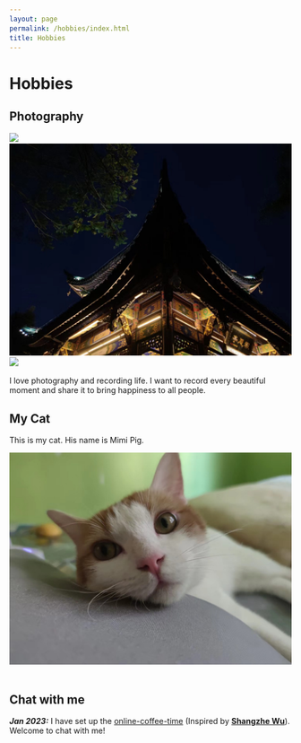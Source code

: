 ```yaml
---
layout: page
permalink: /hobbies/index.html
title: Hobbies
---
```


# Hobbies


## Photography

<div class="third">
<img src="blogs/20061676272696_.pic_hd.jpg">
<img src="blogs/20071676272727_.pic.jpg">
<img src="blogs/20081676272768_.pic_hd.jpg">
</div>

I love photography and recording life. I want to record every beautiful moment and share it to bring happiness to all people.

## My Cat

This is my cat. His name is Mimi Pig.

<div>
<img src="blogs/20091676272936_.pic.jpg">
</div>
<br>

## Chat with me

***Jan 2023:*** I have set up the [online-coffee-time](https://calendly.com/lancecai/meet-with-lance) (Inspired by **[Shangzhe Wu](https://elliottwu.com/)**). Welcome to chat with me!

<!-- Calendly inline widget begin -->

<div class="calendly-inline-widget" data-url="https://calendly.com/lancecai/meet-with-lance" style="min-width:320px;height:630px;"></div>
<script type="text/javascript" src="https://assets.calendly.com/assets/external/widget.js" async></script>
<!-- Calendly inline widget end -->


